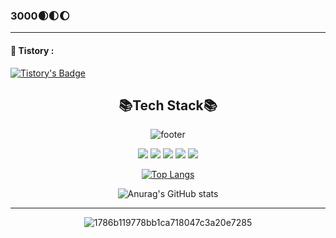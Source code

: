 
### 3000🌒🌓🌔
<hr />

#### 💚 Tistory : 
[![Tistory's Badge](https://github-readme-tistory-card.vercel.app/api/badge?name=JooLegend&theme=vue)](https://omz-freestyle.tistory.com/)


<div align = center>
  
  
## 📚Tech Stack📚

![footer](https://capsule-render.vercel.app/api?type=waving&color=gradient&height=200&section=footer&customColorList=2)

<img src="https://img.shields.io/badge/Spring-6DB33F?style=flat&logo=spring&logoColor=white"/> <img src="https://img.shields.io/badge/SpringBoot-6DB33F?style=flat&logo=springboot&logoColor=white"/> <img src="https://img.shields.io/badge/github-181717?style=flat&logo=github&logoColor=white"/> <img src="https://img.shields.io/badge/git-F05032?style=flat&logo=git&logoColor=white"/> <img src="https://img.shields.io/badge/java-FF81F9?style=flat"/>

[![Top Langs](https://github-readme-stats.vercel.app/api/top-langs/?username=JooLegend&hide=javascript,html,SCSS,CSS,PHP&layout=compact)](https://github.com/JooLegend/github-readme-stats)

![Anurag's GitHub stats](https://github-readme-stats.vercel.app/api?username=JooLegend&show_icons=true&theme=github_dark)
  

  
<hr />
  

![1786b119778bb1ca718047c3a20e7285](https://mblogthumb-phinf.pstatic.net/MjAxOTA1MDNfMTk4/MDAxNTU2ODc1MDY4MTkw.ASBB2ghIrJN9qPKX1hoIUSomjMnKNiLfuXQ4_Glb52kg.YEP-2ekOiJEHp4Qw3svcikRjBOKGAUbGhIRNhCZBsp4g.GIF.enterborn/endgame.gif?type=w800)
 

  
<!---
JooLegend/JooLegend is a ✨ special ✨ repository because its `README.md` (this file) appears on your GitHub profile.
You can click the Preview link to take a look at your changes.
--->

